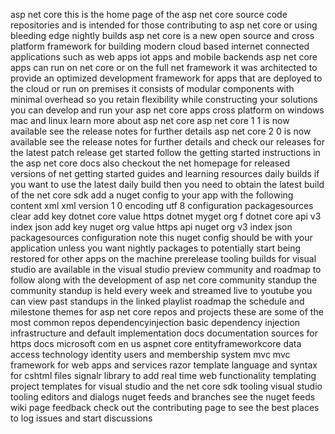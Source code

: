 asp net core this is the home page of the asp net core source code repositories and is intended for those contributing to asp net core or using bleeding edge nightly builds asp net core is a new open source and cross platform framework for building modern cloud based internet connected applications such as web apps iot apps and mobile backends asp net core apps can run on net core or on the full net framework it was architected to provide an optimized development framework for apps that are deployed to the cloud or run on premises it consists of modular components with minimal overhead so you retain flexibility while constructing your solutions you can develop and run your asp net core apps cross platform on windows mac and linux learn more about asp net core asp net core 1 1 is now available see the release notes for further details asp net core 2 0 is now available see the release notes for further details and check our releases for the latest patch release get started follow the getting started instructions in the asp net core docs also checkout the net homepage for released versions of net getting started guides and learning resources daily builds if you want to use the latest daily build then you need to obtain the latest build of the net core sdk add a nuget config to your app with the following content xml xml version 1 0 encoding utf 8 configuration packagesources clear add key dotnet core value https dotnet myget org f dotnet core api v3 index json add key nuget org value https api nuget org v3 index json packagesources configuration note this nuget config should be with your application unless you want nightly packages to potentially start being restored for other apps on the machine prerelease tooling builds for visual studio are available in the visual studio preview community and roadmap to follow along with the development of asp net core community standup the community standup is held every week and streamed live to youtube you can view past standups in the linked playlist roadmap the schedule and milestone themes for asp net core repos and projects these are some of the most common repos dependencyinjection basic dependency injection infrastructure and default implementation docs documentation sources for https docs microsoft com en us aspnet core entityframeworkcore data access technology identity users and membership system mvc mvc framework for web apps and services razor template language and syntax for cshtml files signalr library to add real time web functionality templating project templates for visual studio and the net core sdk tooling visual studio tooling editors and dialogs nuget feeds and branches see the nuget feeds wiki page feedback check out the contributing page to see the best places to log issues and start discussions